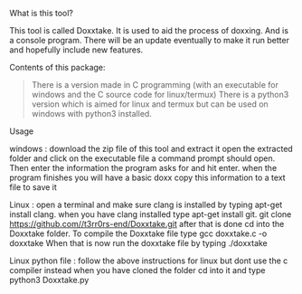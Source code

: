 
What is this tool?

This tool is called Doxxtake. It is used to aid the process of doxxing. And is a console program.
There will be an update eventually to make it run better and hopefully include new features.

Contents of this package:

> There is a version made in C programming (with an executable for windows and the C source code for linux/termux)
> There is a python3 version which is aimed for linux and termux but can be used on windows with python3 installed.

Usage

windows : download the zip file of this tool and extract it
          open the extracted folder and click on the executable file
          a command prompt should open. Then enter the information the
	  program asks for and hit enter.
	  when the program finishes you will have a basic doxx
	  copy this information to a text file to save it

Linux :   open a terminal and make sure clang is installed by typing
          apt-get install clang. 
	  when you have clang installed type apt-get install git. 
	  git clone https://github.com//t3rr0rs-end/Doxxtake.git
	  after that is done cd into the Doxxtake folder.
	  To compile the Doxxtake file type gcc doxxtake.c -o doxxtake
	  When that is 
	  now run the doxxtake file by typing ./doxxtake
	  
Linux python file : follow the above instructions for linux but dont use the c compiler
		    instead when you have cloned the folder cd into it and type
		    python3 Doxxtake.py

